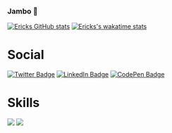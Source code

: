 ### Jambo 👋

[![Ericks GitHub stats](https://github-readme-stats.vercel.app/api?username=ErickMwazonga)](https://github.com/ErickMwazonga/github-readme-stats)
[![Ericks's wakatime stats](https://github-readme-stats.vercel.app/api/wakatime)](https://github.com/ErickMwazonga/github-readme-stats)

# Social
[![Twitter Badge](https://img.shields.io/badge/Twitter-Profile-informational?style=flat&logo=twitter&logoColor=white&color=1CA2F1)](https://twitter.com/ErickMwazonga)
[![LinkedIn Badge](https://img.shields.io/badge/LinkedIn-Profile-informational?style=flat&logo=linkedin&logoColor=white&color=0D76A8)](https://www.linkedin.com/in/ErickMwazonga/)
[![CodePen Badge](https://img.shields.io/badge/CodePen-Profile-informational?style=flat&logo=codepen&logoColor=white&color=black)](https://codepen.io/ErickMwazonga)


# Skills
[](https://img.shields.io/badge/Code-Angular-informational?style=flat&logo=angular&logoColor=white&color=4AB197)
![](https://img.shields.io/badge/Code-Ionic-informational?style=flat&logo=ionic&logoColor=white&color=4AB197)
![](https://img.shields.io/badge/Code-React-informational?style=flat&logo=react&logoColor=white&color=4AB197)
